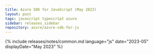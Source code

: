 ```yaml
---
title: Azure SDK for JavaScript (May 2023)
layout: post
tags: javascript typescript azure
sidebar: releases_sidebar
repository: azure/azure-sdk-for-js
---
```

{% include releases/notes/common.md language="js" date="2023-05" displayDate="May 2023" %}
